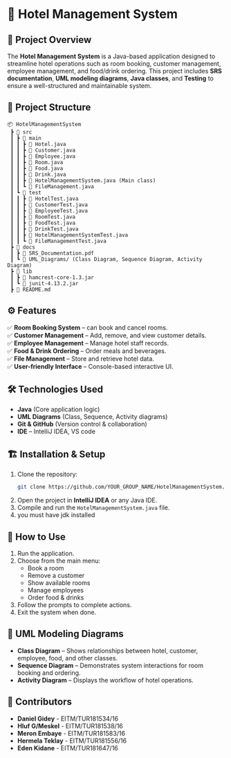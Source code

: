 # 🏨 Hotel Management System  

## 📌 Project Overview  
The **Hotel Management System** is a Java-based application designed to streamline hotel operations such as room booking, customer management, employee management, and food/drink ordering. This project includes **SRS documentation**, **UML modeling diagrams**, **Java classes**, and **Testing** to ensure a well-structured and maintainable system.  

## 📁 Project Structure  
```plaintext
📦 HotelManagementSystem  
 ┣ 📂 src  
 ┃ ┣ 📂 main  
 ┃ ┃ ┣ 📜 Hotel.java  
 ┃ ┃ ┣ 📜 Customer.java  
 ┃ ┃ ┣ 📜 Employee.java  
 ┃ ┃ ┣ 📜 Room.java  
 ┃ ┃ ┣ 📜 Food.java  
 ┃ ┃ ┣ 📜 Drink.java  
 ┃ ┃ ┣ 📜 HotelManagementSystem.java (Main class)  
 ┃ ┃ ┗ 📜 FileManagement.java  
 ┃ ┗ 📂 test  
 ┃ ┃ ┣ 📜 HotelTest.java  
 ┃ ┃ ┣ 📜 CustomerTest.java  
 ┃ ┃ ┣ 📜 EmployeeTest.java  
 ┃ ┃ ┣ 📜 RoomTest.java  
 ┃ ┃ ┣ 📜 FoodTest.java  
 ┃ ┃ ┣ 📜 DrinkTest.java  
 ┃ ┃ ┣ 📜 HotelManagementSystemTest.java  
 ┃ ┃ ┗ 📜 FileManagementTest.java  
 ┣ 📂 docs  
 ┃ ┣ 📜 SRS_Documentation.pdf  
 ┃ ┗ 📜 UML_Diagrams/ (Class Diagram, Sequence Diagram, Activity Diagram)  
 ┣ 📂 lib  
 ┃ ┣ 📜 hamcrest-core-1.3.jar  
 ┃ ┗ 📜 junit-4.13.2.jar  
 ┣ 📜 README.md  
```  

## ⚙️ Features  
✅ **Room Booking System** –  can book and cancel rooms.  
✅ **Customer Management** – Add, remove, and view customer details.  
✅ **Employee Management** – Manage hotel staff records.  
✅ **Food & Drink Ordering** – Order meals and beverages.  
✅ **File Management** – Store and retrieve hotel data.  
✅ **User-friendly Interface** – Console-based interactive UI.  

## 🛠️ Technologies Used  
- **Java** (Core application logic)  
- **UML Diagrams** (Class, Sequence, Activity diagrams)  
- **Git & GitHub** (Version control & collaboration)  
- **IDE** – IntelliJ IDEA, VS code 

## 🏗️ Installation & Setup  
1. Clone the repository:  
   ```bash
   git clone https://github.com/YOUR_GROUP_NAME/HotelManagementSystem.git
   ```  
2. Open the project in **IntelliJ IDEA** or any Java IDE.  
3. Compile and run the `HotelManagementSystem.java` file.
4. you must have jdk installed

## 🚀 How to Use  
1. Run the application.  
2. Choose from the main menu:  
   - Book a room  
   - Remove a customer  
   - Show available rooms  
   - Manage employees  
   - Order food & drinks  
3. Follow the prompts to complete actions.  
4. Exit the system when done.  

## 📌 UML Modeling Diagrams  
- **Class Diagram** – Shows relationships between hotel, customer, employee, food, and other classes.  
- **Sequence Diagram** – Demonstrates system interactions for room booking and ordering.  
- **Activity Diagram** – Displays the workflow of hotel operations.  

## 📝 Contributors  
- **Daniel Gidey** - EITM/TUR181534/16
- **Hluf G/Meskel** - EITM/TUR181538/16 
- **Meron Embaye** - EITM/TUR181583/16  
- **Hermela Teklay** - EITM/TUR181556/16
- **Eden Kidane** - EITM/TUR181647/16
